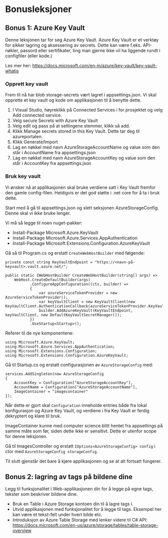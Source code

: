 # Bonusleksjoner

## Bonus 1: Azure Key Vault

Denne leksjonen tar for seg Azure Key Vault. Azure Key Vault er et verktøy for sikker lagring og aksessering av secrets. Dette kan være f.eks. API-nøkler, passord eller sertifikater, ting man gjerne ikke vil ha liggende rundt i configfiler (eller kode.)

Les mer her: https://docs.microsoft.com/en-in/azure/key-vault/key-vault-whatis

### Opprett key vault

Frem til nå har blob storage-secrets vært lagret i appsettings.json. Vi skal opprette et key vault og kode om applikasjonen til å benytte dette.

1. I Visual Studio, høyreklikk på Connected Services i for prosjektet og velg Add connected service.
2. Velg secure Secrets with Azure Key Vault
3. Velg edit og pass på at settingene stemmer, klikk så add.
4. Klikk Manage secrets stored in this Key Vault. Dette tar deg til azureportalen.
5. Klikk Generate/Import
6. Lag en nøkkel med navn AzureStorageAccountName og value som den står i AccountName fra appsettings.json
7. Lag en nøkkel med navn AzureStorageAccountKey og value som den står i AccountKey fra appsettings.json

### Bruk key vault

Vi ønsker nå at applikasjonen skal bruke verdiene satt i Key Vault fremfor den gamle config-filen. Heldigvis er det god støtte i .net core for å ta i bruk dette.

Start med å gå til appsettings.json og slett seksjonen AzureStorageConfig. Denne skal vi ikke bruke lenger.

Vi må så legge til noen nuget-pakker:

* Install-Package Microsoft.Azure.KeyVault
* Install-Package Microsoft.Azure.Services.AppAuthentication
* Install-Package Microsoft.Extensions.Configuration.AzureKeyVault

Gå så til Program.cs og erstatt `CreateWebHostBuilder` med følgende:

```
private const string KeyVaultEndpoint = "https://<navn-på-keyvault>.vault.azure.net/";

public static IWebHostBuilder CreateWebHostBuilder(string[] args) =>
    WebHost.CreateDefaultBuilder(args)
           .ConfigureAppConfiguration((ctx, builder) =>
           {
               var azureServiceTokenProvider = new AzureServiceTokenProvider();
               var keyVaultClient = new KeyVaultClient(new KeyVaultClient.AuthenticationCallback(azureServiceTokenProvider.KeyVaultTokenCallback));
               builder.AddAzureKeyVault(KeyVaultEndpoint, keyVaultClient, new DefaultKeyVaultSecretManager());
           })
           .UseStartup<Startup>();
```

Referer til de nye komponentene:

```
using Microsoft.Azure.KeyVault;
using Microsoft.Azure.Services.AppAuthentication;
using Microsoft.Extensions.Configuration;
using Microsoft.Extensions.Configuration.AzureKeyVault;
```

Gå til Startup.cs og erstatt configurasjonen av `AzureStorageConfig` med:
```
services.AddSingleton(new AzureStorageConfig
{
    AccountKey = Configuration["AzureStorageAccountKey"],
    AccountName = Configuration["AzureStorageAccountName"],
    ImageContainer = "imagecontainer"
});
```

Når dette er gjort skal `Configuration` inneholde entries både fra lokal konfigurasjon og Azure Key Vault, og verdiene i fra Key Vault er ferdig dekryptert og klare til bruk.

ImageContainer kunne med computer science blitt hentet fra appsettings på samme måte som før, siden dette ikke er sensitivt. Dette er utenfor scope for denne leksjonen. 

Gå til ImagesController og erstatt `IOptions<AzureStorageConfig> config` i ctor med `AzureStorageConfig storageConfig`.

Til slutt gjenstår det bare å kjøre applikasjonen og se at alt fortsatt fungerer.

## Bonus 2: lagring av tags på bildene dine

Legg til funksjonalitet i Web-applikasjonen din for å legge på egne tags, tekster som beskriver bildene dine.

* Bruk en Table i Azure Storage kontoen din til å lagre tags i.
* Utvid applikasjonen med funksjonalitet for å legge til tags. Eksempel her kan være et tekst-felt under hvert bilde etc.
* Introduksjon av Azure Table Storage med lenker videre til C# API: https://docs.microsoft.com/en-us/azure/storage/tables/table-storage-overview
